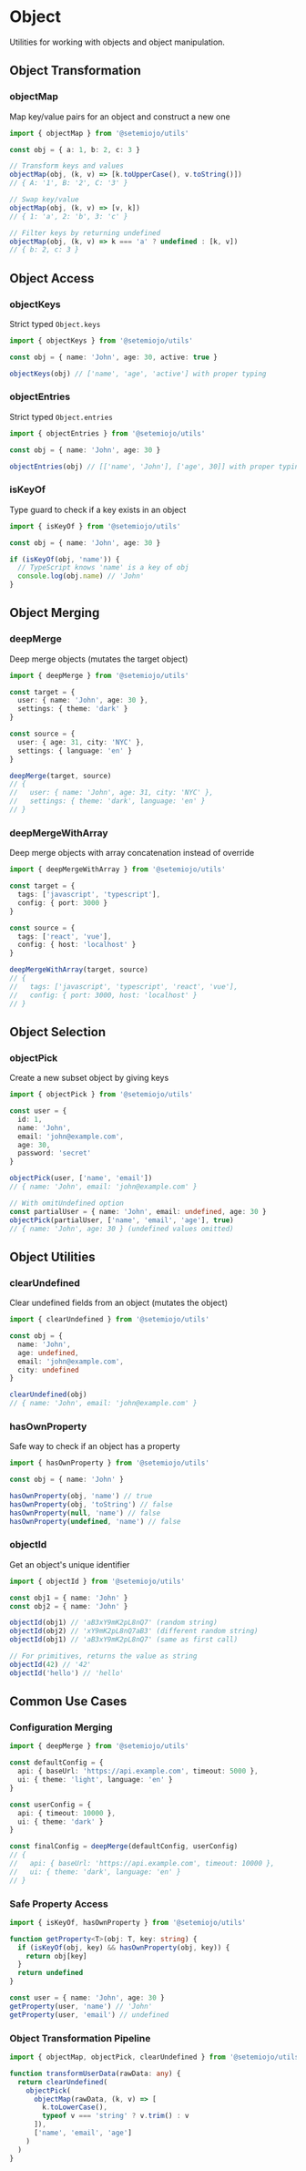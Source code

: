 # Object

Utilities for working with objects and object manipulation.

## Object Transformation

### objectMap

Map key/value pairs for an object and construct a new one

```ts
import { objectMap } from '@setemiojo/utils'

const obj = { a: 1, b: 2, c: 3 }

// Transform keys and values
objectMap(obj, (k, v) => [k.toUpperCase(), v.toString()])
// { A: '1', B: '2', C: '3' }

// Swap key/value
objectMap(obj, (k, v) => [v, k])
// { 1: 'a', 2: 'b', 3: 'c' }

// Filter keys by returning undefined
objectMap(obj, (k, v) => k === 'a' ? undefined : [k, v])
// { b: 2, c: 3 }
```

## Object Access

### objectKeys

Strict typed `Object.keys`

```ts
import { objectKeys } from '@setemiojo/utils'

const obj = { name: 'John', age: 30, active: true }

objectKeys(obj) // ['name', 'age', 'active'] with proper typing
```

### objectEntries

Strict typed `Object.entries`

```ts
import { objectEntries } from '@setemiojo/utils'

const obj = { name: 'John', age: 30 }

objectEntries(obj) // [['name', 'John'], ['age', 30]] with proper typing
```

### isKeyOf

Type guard to check if a key exists in an object

```ts
import { isKeyOf } from '@setemiojo/utils'

const obj = { name: 'John', age: 30 }

if (isKeyOf(obj, 'name')) {
  // TypeScript knows 'name' is a key of obj
  console.log(obj.name) // 'John'
}
```

## Object Merging

### deepMerge

Deep merge objects (mutates the target object)

```ts
import { deepMerge } from '@setemiojo/utils'

const target = {
  user: { name: 'John', age: 30 },
  settings: { theme: 'dark' }
}

const source = {
  user: { age: 31, city: 'NYC' },
  settings: { language: 'en' }
}

deepMerge(target, source)
// {
//   user: { name: 'John', age: 31, city: 'NYC' },
//   settings: { theme: 'dark', language: 'en' }
// }
```

### deepMergeWithArray

Deep merge objects with array concatenation instead of override

```ts
import { deepMergeWithArray } from '@setemiojo/utils'

const target = {
  tags: ['javascript', 'typescript'],
  config: { port: 3000 }
}

const source = {
  tags: ['react', 'vue'],
  config: { host: 'localhost' }
}

deepMergeWithArray(target, source)
// {
//   tags: ['javascript', 'typescript', 'react', 'vue'],
//   config: { port: 3000, host: 'localhost' }
// }
```

## Object Selection

### objectPick

Create a new subset object by giving keys

```ts
import { objectPick } from '@setemiojo/utils'

const user = {
  id: 1,
  name: 'John',
  email: 'john@example.com',
  age: 30,
  password: 'secret'
}

objectPick(user, ['name', 'email'])
// { name: 'John', email: 'john@example.com' }

// With omitUndefined option
const partialUser = { name: 'John', email: undefined, age: 30 }
objectPick(partialUser, ['name', 'email', 'age'], true)
// { name: 'John', age: 30 } (undefined values omitted)
```

## Object Utilities

### clearUndefined

Clear undefined fields from an object (mutates the object)

```ts
import { clearUndefined } from '@setemiojo/utils'

const obj = {
  name: 'John',
  age: undefined,
  email: 'john@example.com',
  city: undefined
}

clearUndefined(obj)
// { name: 'John', email: 'john@example.com' }
```

### hasOwnProperty

Safe way to check if an object has a property

```ts
import { hasOwnProperty } from '@setemiojo/utils'

const obj = { name: 'John' }

hasOwnProperty(obj, 'name') // true
hasOwnProperty(obj, 'toString') // false
hasOwnProperty(null, 'name') // false
hasOwnProperty(undefined, 'name') // false
```

### objectId

Get an object's unique identifier

```ts
import { objectId } from '@setemiojo/utils'

const obj1 = { name: 'John' }
const obj2 = { name: 'John' }

objectId(obj1) // 'aB3xY9mK2pL8nQ7' (random string)
objectId(obj2) // 'xY9mK2pL8nQ7aB3' (different random string)
objectId(obj1) // 'aB3xY9mK2pL8nQ7' (same as first call)

// For primitives, returns the value as string
objectId(42) // '42'
objectId('hello') // 'hello'
```

## Common Use Cases

### Configuration Merging

```ts
import { deepMerge } from '@setemiojo/utils'

const defaultConfig = {
  api: { baseUrl: 'https://api.example.com', timeout: 5000 },
  ui: { theme: 'light', language: 'en' }
}

const userConfig = {
  api: { timeout: 10000 },
  ui: { theme: 'dark' }
}

const finalConfig = deepMerge(defaultConfig, userConfig)
// {
//   api: { baseUrl: 'https://api.example.com', timeout: 10000 },
//   ui: { theme: 'dark', language: 'en' }
// }
```

### Safe Property Access

```ts
import { isKeyOf, hasOwnProperty } from '@setemiojo/utils'

function getProperty<T>(obj: T, key: string) {
  if (isKeyOf(obj, key) && hasOwnProperty(obj, key)) {
    return obj[key]
  }
  return undefined
}

const user = { name: 'John', age: 30 }
getProperty(user, 'name') // 'John'
getProperty(user, 'email') // undefined
```

### Object Transformation Pipeline

```ts
import { objectMap, objectPick, clearUndefined } from '@setemiojo/utils'

function transformUserData(rawData: any) {
  return clearUndefined(
    objectPick(
      objectMap(rawData, (k, v) => [
        k.toLowerCase(),
        typeof v === 'string' ? v.trim() : v
      ]),
      ['name', 'email', 'age']
    )
  )
}
```
